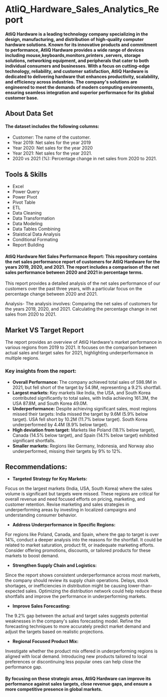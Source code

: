 # AtliQ_Hardware_Sales_Analytics_Report
#### AtliQ Hardware is a leading technology company specializing in the design, manufacturing, and distribution of high-quality computer hardware solutions. Known for its innovative products and commitment to performance, AtliQ Hardware provides a wide range of devices including mouse,keyboards,monitors,printers ,servers, storage solutions, networking equipment, and peripherals that cater to both individual consumers and businesses. With a focus on cutting-edge technology, reliability, and customer satisfaction, AtliQ Hardware is dedicated to delivering hardware that enhances productivity, scalability, and efficiency across industries. The company's solutions are engineered to meet the demands of modern computing environments, ensuring seamless integration and superior performance for its global customer base.

## About Data Set
#### The dataset includes the following columns: 
- Customer: The name of the customer.
- Year 2019: Net sales for the year 2019
- Year 2020: Net sales for the year 2020
- Year 2021: Net sales for the year 2021.
- 2020 vs 2021 (%): Percentage change in net sales from 2020 to 2021.

## Tools & Skills 
- Excel
- Power Query
- Power Pivot
- Pivot Table
- ETL
- Data Cleaning
- Data Transformation
- Data Modeling
- Data Tables Combining
- Staistical Data Analysis
- Conditional Formating
- Report Building

  
#### **AtliQ Hardware Net Sales Performance Report:** This repository contains the net sales performance report of customers for AtliQ Hardware for the years 2019, 2020, and 2021. The report includes a comparison of the net sales performance between 2020 and 2021 in percentage terms.

This report provides a detailed analysis of the net sales performance of our customers over the past three years, with a particular focus on the percentage change between 2020 and 2021.


Analysis- The analysis involves: Comparing the net sales of customers for the years 2019, 2020, and 2021. Calculating the percentage change in net sales from 2020 to 2021.

## Market VS Target Report
The report provides an overview of AtliQ Hardware's market performance in various regions from 2019 to 2021. It focuses on the comparison between actual sales and target sales for 2021, highlighting underperformance in multiple regions.

### Key insights from the report:

- **Overall Performance:** The company achieved total sales of 598.9M in 2021, but fell short of the target by 54.9M, representing a 9.2% shortfall.
- **Largest markets:** Key markets like India, the USA, and South Korea contributed significantly to total sales, with India achieving 161.3M, the USA 87.8M, and South Korea 49.0M.
- **Underperformance:** Despite achieving significant sales, most regions missed their targets:
India missed the target by 9.6M (5.9% below target).
USA fell short by 10.2M (11.7% below target).
South Korea underperformed by 4.4M (8.9% below target).
- **High deviation from target:** Markets like Poland (18.1% below target), Canada (14.5% below target), and Spain (14.1% below target) exhibited significant shortfalls.
- **Smaller markets:** Regions like Germany, Indonesia, and Norway also underperformed, missing their targets by 9% to 12%.
## Recommendations:
- **Targeted Strategy for Key Markets:**

Focus on the largest markets (India, USA, South Korea) where the sales volume is significant but targets were missed. These regions are critical for overall revenue and need focused efforts on pricing, marketing, and customer retention.
Revise marketing and sales strategies in underperforming areas by investing in localized campaigns and understanding consumer behavior.

- **Address Underperformance in Specific Regions:**

For regions like Poland, Canada, and Spain, where the gap to target is over 14%, conduct a deeper analysis into the reasons for the shortfall. It could be related to market saturation, product fit, or inadequate marketing efforts.
Consider offering promotions, discounts, or tailored products for these markets to boost demand.

- **Strengthen Supply Chain and Logistics:**

Since the report shows consistent underperformance across most markets, the company should review its supply chain operations. Delays, stock shortages, or inefficiencies in distribution might be causing lower-than-expected sales.
Optimizing the distribution network could help reduce these shortfalls and improve the performance in underperforming markets.

- **Improve Sales Forecasting:**

The 9.2% gap between the actual and target sales suggests potential weaknesses in the company's sales forecasting model. Refine the forecasting techniques to more accurately predict market demand and adjust the targets based on realistic projections.

- **Regional Focused Product Mix:**

Investigate whether the product mix offered in underperforming regions is aligned with local demand. Introducing new products tailored to local preferences or discontinuing less popular ones can help close the performance gap.

#### **By focusing on these strategic areas, AtliQ Hardware can improve its performance against sales targets, close revenue gaps, and ensure a more competitive presence in global markets.**










